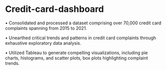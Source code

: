 # Credit-card-dashboard
• Consolidated and processed a dataset comprising over 70,000 credit card complaints spanning from 2015 to 2021.

• Unearthed critical trends and patterns in credit card complaints through exhaustive exploratory data analysis.

• Utilized Tableau to generate compelling visualizations, including pie charts, histograms, and scatter plots, box plots highlighting complaint trends.
